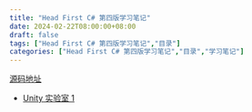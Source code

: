 ```yaml
---
title: "Head First C# 第四版学习笔记"
date: 2024-02-22T08:00:00+08:00
draft: false
tags: ["Head First C# 第四版学习笔记","目录"]
categories: ["Head First C# 第四版学习笔记","目录","学习笔记"]
---
```


[源码地址](https://github.com/head-first-csharp/fourth-edition)

- [Unity 实验室 1](../01)
